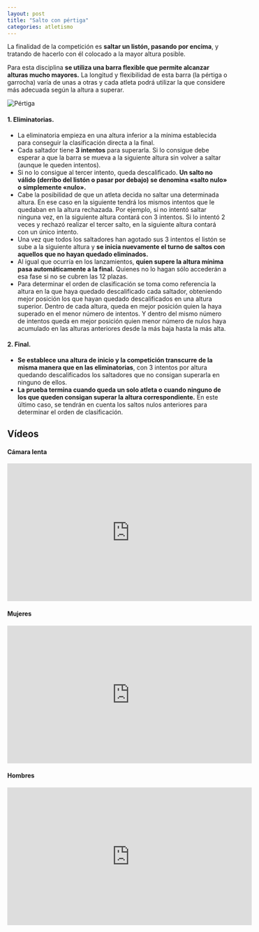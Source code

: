 ```yaml
---
layout: post
title: "Salto con pértiga"
categories: atletismo
---
```


La finalidad de la competición es **saltar un listón, pasando por encima**, y tratando de hacerlo con él colocado a la mayor altura posible.

Para esta disciplina **se utiliza una barra flexible que permite alcanzar alturas mucho mayores.** La longitud y flexibilidad de esta barra (la pértiga o garrocha) varía de unas a otras y cada atleta podrá utilizar la que considere más adecuada según la altura a superar.

![Pértiga](https://danieledufis.github.io/images_text/atletismo_salto%20pertiga.jpg)


#### 1. Eliminatorias.

* La eliminatoria empieza en una altura inferior a la mínima establecida para conseguir la clasificación directa a la final.
* Cada saltador tiene **3 intentos** para superarla. Si lo consigue debe esperar a que la barra se mueva a la siguiente altura sin volver a saltar (aunque le queden intentos).
* Si no lo consigue al tercer intento, queda descalificado. **Un salto no válido (derribo del listón o pasar por debajo) se denomina «salto nulo» o simplemente «nulo».**
* Cabe la posibilidad de que un atleta decida no saltar una determinada altura. En ese caso en la siguiente tendrá los mismos intentos que le quedaban en la altura rechazada. Por ejemplo, si no intentó saltar ninguna vez, en la siguiente altura contará con 3 intentos. Si lo intentó 2 veces y rechazó realizar el tercer salto, en la siguiente altura contará con un único intento.
* Una vez que todos los saltadores han agotado sus 3 intentos el listón se sube a la siguiente altura y **se inicia nuevamente el turno de saltos con aquellos que no hayan quedado eliminados.**
* Al igual que ocurría en los lanzamientos, **quien supere la altura mínima pasa automáticamente a la final.** Quienes no lo hagan sólo accederán a esa fase si no se cubren las 12 plazas.
* Para determinar el orden de clasificación se toma como referencia la altura en la que haya quedado descalificado cada saltador, obteniendo mejor posición los que hayan quedado descalificados en una altura superior. Dentro de cada altura, queda en mejor posición quien la haya superado en el menor número de intentos. Y dentro del mismo número de intentos queda en mejor posición quien menor número de nulos haya acumulado en las alturas anteriores desde la más baja hasta la más alta.

#### 2. Final.

* **Se establece una altura de inicio y la competición transcurre de la misma manera que en las eliminatorias**, con 3 intentos por altura quedando descalificados los saltadores que no consigan superarla en ninguno de ellos.
* **La prueba termina cuando queda un solo atleta o cuando ninguno de los que queden consigan superar la altura correspondiente.** En este último caso, se tendrán en cuenta los saltos nulos anteriores para determinar el orden de clasificación.


## Vídeos

#### Cámara lenta

<iframe width="560" height="315" src="https://www.youtube.com/embed/sC6D_MTpaNo" frameborder="0" allow="accelerometer; autoplay; encrypted-media; gyroscope; picture-in-picture" allowfullscreen></iframe>

#### Mujeres

<iframe width="560" height="315" src="https://www.youtube.com/embed/-wUfq5taiZM" frameborder="0" allow="accelerometer; autoplay; encrypted-media; gyroscope; picture-in-picture" allowfullscreen></iframe>

#### Hombres

<iframe width="560" height="315" src="https://www.youtube.com/embed/8DxSii6WF4I" frameborder="0" allow="accelerometer; autoplay; encrypted-media; gyroscope; picture-in-picture" allowfullscreen></iframe>
